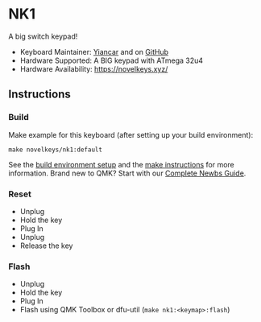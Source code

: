 # NK1

A big switch keypad!

* Keyboard Maintainer: [Yiancar](https://yiancar-designs.com/) and on [GitHub](https://github.com/yiancar)
* Hardware Supported: A BIG keypad with ATmega 32u4
* Hardware Availability: https://novelkeys.xyz/

## Instructions

### Build

Make example for this keyboard (after setting up your build environment):

    make novelkeys/nk1:default

See the [build environment setup](https://docs.qmk.fm/#/getting_started_build_tools) and the [make instructions](https://docs.qmk.fm/#/getting_started_make_guide) for more information. Brand new to QMK? Start with our [Complete Newbs Guide](https://docs.qmk.fm/#/newbs).

### Reset

- Unplug
- Hold the key
- Plug In
- Unplug
- Release the key

### Flash

- Unplug
- Hold the key
- Plug In
- Flash using QMK Toolbox or dfu-util (`make nk1:<keymap>:flash`)

